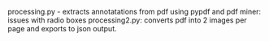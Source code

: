 processing.py - extracts annotatations from pdf using pypdf and pdf miner: issues with radio boxes
processing2.py: converts pdf into 2 images per page and exports to json output. 
